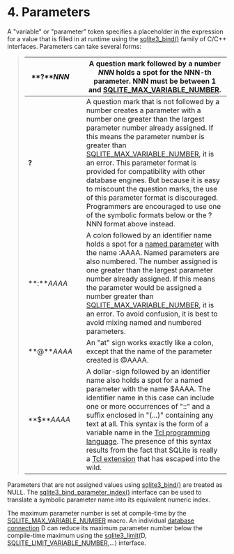 # 4\. Parameters



A "variable" or "parameter" token
specifies a placeholder in the expression for a
value that is filled in at runtime using the
[sqlite3\_bind()](c3ref/bind_blob.html) family of C/C\+\+ interfaces.
Parameters can take several forms:




> | **?***NNN* |  | A question mark followed by a number *NNN* holds a spot for the NNN\-th parameter. NNN must be between 1 and [SQLITE\_MAX\_VARIABLE\_NUMBER](limits.html#max_variable_number). |
> | --- | --- | --- |
> | **?** |  | A question mark that is not followed by a number creates a parameter with a number one greater than the largest parameter number already assigned. If this means the parameter number is greater than [SQLITE\_MAX\_VARIABLE\_NUMBER](limits.html#max_variable_number), it is an error. This parameter format is provided for compatibility with other database engines. But because it is easy to miscount the question marks, the use of this parameter format is discouraged. Programmers are encouraged to use one of the symbolic formats below or the ?NNN format above instead. |
> | **:***AAAA* |  | A colon followed by an identifier name holds a spot for a [named parameter](c3ref/bind_parameter_name.html) with the name :AAAA. Named parameters are also numbered. The number assigned is one greater than the largest parameter number already assigned. If this means the parameter would be assigned a number greater than [SQLITE\_MAX\_VARIABLE\_NUMBER](limits.html#max_variable_number), it is an error. To avoid confusion, it is best to avoid mixing named and numbered parameters. |
> | **@***AAAA* |  | An "at" sign works exactly like a colon, except that the name of the parameter created is @AAAA. |
> | **$***AAAA* |  | A dollar\-sign followed by an identifier name also holds a spot for a named parameter with the name $AAAA. The identifier name in this case can include one or more occurrences of "::" and a suffix enclosed in "(...)" containing any text at all. This syntax is the form of a variable name in the [Tcl programming language](http://www.tcl-lang.org/). The presence of this syntax results from the fact that SQLite is really a [Tcl extension](tclsqlite.html) that has escaped into the wild. |


Parameters that are not assigned values using
[sqlite3\_bind()](c3ref/bind_blob.html) are treated
as NULL. The [sqlite3\_bind\_parameter\_index()](c3ref/bind_parameter_index.html) interface can be used
to translate a symbolic parameter name into its equivalent numeric index.


The maximum parameter number is set at compile\-time by
the [SQLITE\_MAX\_VARIABLE\_NUMBER](limits.html#max_variable_number) macro. An individual [database connection](c3ref/sqlite3.html)
D can reduce its maximum parameter number below the compile\-time maximum
using the [sqlite3\_limit](c3ref/limit.html)(D, [SQLITE\_LIMIT\_VARIABLE\_NUMBER](c3ref/c_limit_attached.html#sqlitelimitvariablenumber),...) interface.




